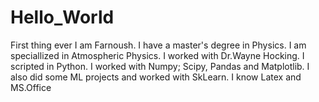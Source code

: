 # Hello_World
First thing ever
I am Farnoush. I have a master's degree in Physics. I am speciallized in Atmospheric Physics. I worked with Dr.Wayne Hocking. I scripted in Python. I worked with Numpy; Scipy, Pandas and Matplotlib. 
I also did some ML projects and worked with SkLearn.
I know Latex and MS.Office

